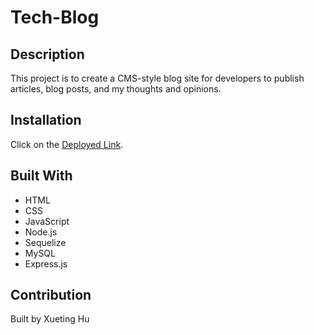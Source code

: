 # Tech-Blog

## Description

This project is to create a CMS-style blog site for developers to publish articles, blog posts, and my thoughts and opinions.

## Installation

Click on the [Deployed Link](https://dry-ravine-93423.herokuapp.com/).

## Built With

- HTML
- CSS
- JavaScript
- Node.js
- Sequelize
- MySQL
- Express.js

## Contribution

Built by Xueting Hu
